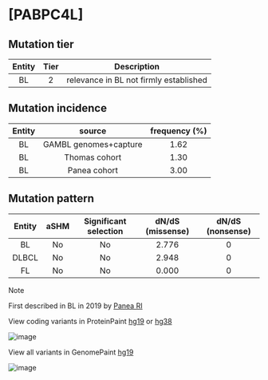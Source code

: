 # [PABPC4L]

## Mutation tier

|Entity|Tier|Description                           |
|:------:|:----:|--------------------------------------|
|BL    |2   |relevance in BL not firmly established|
## Mutation incidence

|Entity|source               |frequency (%)|
|:------:|:---------------------:|:-------------:|
|BL    |GAMBL genomes+capture|1.62         |
|BL    |Thomas cohort        |1.30         |
|BL    |Panea cohort         |3.00         |

## Mutation pattern

|Entity|aSHM|Significant selection|dN/dS (missense)|dN/dS (nonsense)|
|:------:|:----:|:---------------------:|:----------------:|:----------------:|
|BL    |No  |No                   |2.776           |0               |
|DLBCL |No  |No                   |2.948           |0               |
|FL    |No  |No                   |0.000           |0               |


> [!NOTE]
> First described in BL in 2019 by [Panea RI](https://pubmed.ncbi.nlm.nih.gov/31558468)

View coding variants in ProteinPaint [hg19](https://www.bcgsc.ca/downloads/morinlab/GAMBL/test/genes/PABPC4L_protein.html)  or [hg38](https://www.bcgsc.ca/downloads/morinlab/GAMBL/test/genes/PABPC4L_protein_hg38.html)

![image](../../images/proteinpaint/PABPC4L_NM_001114734.svg)

View all variants in GenomePaint [hg19](https://www.bcgsc.ca/downloads/morinlab/GAMBL/test/genes/PABPC4L.html)

![image](../../images/proteinpaint/PABPC4L.svg)
